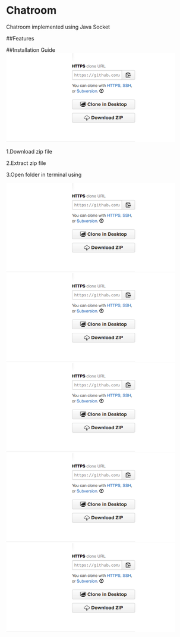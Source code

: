 Chatroom
========

Chatroom implemented using Java Socket

##Features



##Installation Guide
![alt tag](https://github.com/akashshinde008/Chatroom/blob/master/download.tiff?raw=true)

1.Download zip file 

2.Extract zip file 

3.Open folder in terminal using 

![alt tag](https://github.com/akashshinde008/Chatroom/blob/master/download.tiff?raw=true)
![alt tag](https://github.com/akashshinde008/Chatroom/blob/master/download.tiff?raw=true)
![alt tag](https://github.com/akashshinde008/Chatroom/blob/master/download.tiff?raw=true)
![alt tag](https://github.com/akashshinde008/Chatroom/blob/master/download.tiff?raw=true)![alt tag](https://github.com/akashshinde008/Chatroom/blob/master/download.tiff?raw=true)

